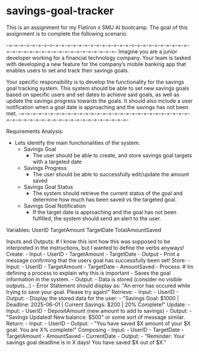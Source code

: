 # savings-goal-tracker
This is an assignment for my Flatiron x SMU AI bootcamp. The goal of this assignment is to complete the following scenario:

-=-=-=-=-=-=-=-=-=-=-=-=-=-=-=-=-=-=-=-=-=-=-=-=-=-=-=-=-=-=-=-=-=-=-=-=-=-=-=-=-=-=-=-=-=-=-=-=-=-=-
Imagine you are a junior developer working for a financial technology company. Your team is 
tasked with developing a new feature for the company’s mobile banking app that enables users 
to set and track their savings goals.

Your specific responsibility is to develop the functionality for the savings goal tracking system. 
This system should be able to set new savings goals based on specific users and set dates to achieve
said goals, as well as update the savings progress towards the goals. It should also include a user 
notification when a goal date is approaching and the savings has not been met.
-=-=-=-=-=-=-=-=-=-=-=-=-=-=-=-=-=-=-=-=-=-=-=-=-=-=-=-=-=-=-=-=-=-=-=-=-=-=-=-=-=-=-=-=-=-=-=-=-=-=-

Requirements Analysis:
- Lets identify the main functionalities of the system.
    - Savings Goal
        - The user should be able to create, and store savings goal targets with a targeted date
    - Savings Progress
        - The user should be able to successfully edit/update the amount saved
    - Savings Goal Status
        - The system should retrieve the current status of the goal and determine how much has been saved vs the targeted goal.
    - Savings Goal Notification
        - If the target date is approaching and the goal has not been fulfilled, the system should send an alert to the user.

Variables:
UserID
TargetAmount
TargetDate
TotalAmountSaved


Inputs and Outputs: # I know this isnt how this was supposed to be interpreted in the instructions, but I wanted to define the verbs anyways!
  Create:
    - Input
      - UserID
      - TargetAmount
      - TargetDate
    - Output
      - Print a message confirming that the users goal has successfully been set!
  Store:
    - Input:
      - UserID
      - TargetAmount
      - TargetDate
      - AmountSaved
    - Process: # Im defining a process to explain why this is important
      - Saves the goal information in the system.
    - Output:
      - Data is stored (consider no visible outputs...)
      - Error Statement should display as: "An error has occured while trying to save your goal. Please try again!"
  Retrieve:
    - Input:
      - UserID
    - Output:
      - Display the stored data for the user:
        - "Savings Goal: $1000 | Deadline: 2025-06-01 | Current Savings: $200 | 20% Complete!"
  Update:
    - Input:
      - UserID
      - DepositAmount (new amount to add to savings)
    - Output:
      - "Savings Updated! New balance: $500" or some sort of message similar. 
  Return:
    - Input:
      - UserID
    - Output:
      - "You have saved $X amount of your $X goal. You are X% complete!"
  Composing
    - Input:
      - UserID
      - TargetDate
      - TargetAmount
      - AmountSaved
      - CurrentDate
    - Output:
      - "Reminder: Your savings goal deadline is in X days! You have saved $X out of $X."
